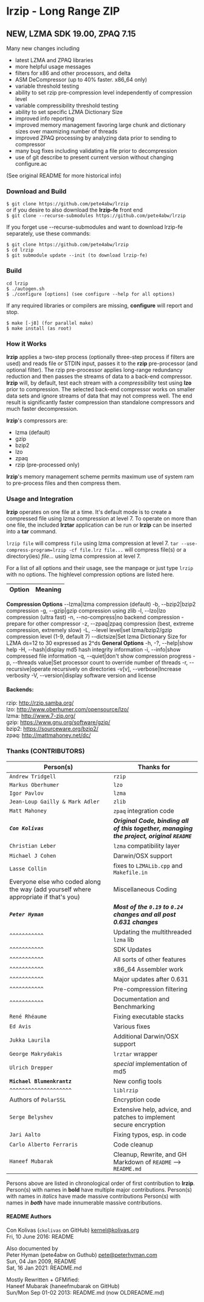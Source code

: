 lrzip - Long Range ZIP
======================

## NEW, LZMA SDK 19.00, ZPAQ 7.15

Many new changes including
* latest LZMA and ZPAQ libraries
* more helpful usage messages
* filters for x86 and other processors, and delta
* ASM DeCompressor (up to 40% faster. x86_64 only)
* variable threshold testing
* ability to set rzip pre-compression level independently of compression level
* variable compressibility threshold testing
* ability to set specific LZMA Dictionary Size
* improved info reporting
* improved memory management favoring large chunk and dictionary sizes over maxmizing number of threads
* improved ZPAQ processing by analyzing data prior to sending to compressor
* many bug fixes including validating a file prior to decompression
* use of git describe to present current version without changing configure.ac

(See original README for more historical info)

### Download and Build
`$ git clone https://github.com/pete4abw/lrzip`\
or if you desire to also download the **lrzip-fe** front end\
`$ git clone --recurse-submodules https://github.com/pete4abw/lrzip`

If you forget use --recurse-submodules and want to download lrzip-fe separately, use these commands:
```
$ git clone https://github.com/pete4abw/lrzip
$ cd lrzip
$ git submodule update --init (to download lrzip-fe)
```
### Build
```
cd lrzip
$ ./autogen.sh
$ ./configure [options] (see configure --help for all options)
```
If any required libraries or compilers are missing, **configure** will report and stop.
```
$ make [-j8] (for parallel make)
$ make install (as root)
```

### How it Works
**lrzip** applies a two-step process (optionally three-step process if filters are used) and reads file or STDIN input, passes it to the **rzip** pre-processor (and optional filter). The rzip pre-processor applies long-range redundancy reduction and then passes the streams of data to a back-end compressor. **lrzip** will, by default, test each stream with a *compressibility* test using **lzo** prior to compression. The selected back-end compressor works on smaller data sets and ignore streams of data that may not compress well. The end result is significantly faster compression than standalone compressors and much faster decompression.

**lrzip**'s compressors are:
* lzma (default)
* gzip
* bzip2
* lzo
* zpaq
* rzip (pre-processed only)

**lrzip**'s memory management scheme permits maximum use of system ram to pre-process files and then compress them.

### Usage and Integration
**lrzip** operates on one file at a time. It's default mode is to create a compressed file using lzma compression at level
7. To operate on more than one file, the included **lrztar** application can be run or **lrzip** can be inserted into a **tar** command.

`lrzip file` will compress `file` using lzma compression at level 7.
`tar --use-compress-program=lrzip -cf file.lrz file...` will compress file(s) or a directory(ies) *file...* using lzma compression at level 7.

For a list of all options and their usage, see the manpage or just type `lrzip` with no options. The highlevel compression options are listed here.

Option|Meaning
---|---
**Compression Options**
--lzma|lzma compression (default)
-b, --bzip2|bzip2 compression
-g, --gzip|gzip compression using zlib
-l, --lzo|lzo compression (ultra fast)
-n, --no-compress|no backend compression - prepare for other compressor
-z, --zpaq|zpaq compression (best, extreme compression, extremely slow)
-L, --level level|set lzma/bzip2/gzip compression level (1-9, default 7)
--dictsize|Set lzma Dictionary Size for LZMA ds=12 to 30 expressed as 2^ds
**General Options**
-h, -?, --help|show help
-H, --hash|display md5 hash integrity information
-i, --info|show compressed file information
-q, --quiet|don't show compression progress
-p, --threads value|Set processor count to override number of threads
-r, --recursive|operate recursively on directories
-v[v], --verbose|Increase verbosity
-V, --version|display software version and license


#### Backends:
rzip:
<http://rzip.samba.org/>\
lzo:
<http://www.oberhumer.com/opensource/lzo/>\
lzma:
<http://www.7-zip.org/>\
gzip:
<https://www.gnu.org/software/gzip/>\
bzip2:
<https://sourceware.org/bzip2/>\
zpaq:
<http://mattmahoney.net/dc/>

### Thanks (CONTRIBUTORS)
|Person(s)|Thanks for|
|---|---|
|`Andrew Tridgell`|`rzip`|
|`Markus Oberhumer`|`lzo`|
|`Igor Pavlov`|`lzma`|
|`Jean-Loup Gailly & Mark Adler`|`zlib`|
|`Matt Mahoney`|`zpaq` integration code|
|***`Con Kolivas`***|***Original Code, binding all of this together, managing the project, original `README`***|
|`Christian Leber`|`lzma` compatibility layer|
|`Michael J Cohen`|Darwin/OSX support|
|`Lasse Collin`|fixes to `LZMALib.cpp` and `Makefile.in`|
|Everyone else who coded along the way (add yourself where appropriate if that's you)|Miscellaneous Coding|
|***`Peter Hyman`***|***Most of the `0.19` to `0.24` changes and all post 0.631 changes***|
|`^^^^^^^^^^^`|Updating the multithreaded `lzma` lib
|`^^^^^^^^^^^`|SDK Updates
|`^^^^^^^^^^^`|All sorts of other features
|`^^^^^^^^^^^`|x86_64 Assembler work
|`^^^^^^^^^^^`|Major updates after 0.631
|`^^^^^^^^^^^`|Pre-compression filtering
|`^^^^^^^^^^^`|Documentation and Benchmarking
|`René Rhéaume`|Fixing executable stacks|
|`Ed Avis`|Various fixes|
|`Jukka Laurila`|Additional Darwin/OSX support|
|`George Makrydakis`|`lrztar` wrapper|
|`Ulrich Drepper`|*special* implementation of md5|
|**`Michael Blumenkrantz`**|New config tools|
|`^^^^^^^^^^^^^^^^^^^^`|`liblrzip`|
|Authors of `PolarSSL`|Encryption code|
|`Serge Belyshev`|Extensive help, advice, and patches to implement secure encryption|
|`Jari Aalto`|Fixing typos, esp. in code|
|`Carlo Alberto Ferraris`|Code cleanup
|`Haneef Mubarak`|Cleanup, Rewrite, and GH Markdown of `README` --> `README.md`|

Persons above are listed in chronological order of first contribution to **lrzip**.
Person(s) with names in **bold** have multiple major contributions.
Person(s) with names in *italics* have made massive contributions
Person(s) with names in ***both*** have made innumerable massive contributions.

#### README Authors

Con Kolivas (`ckolivas` on GitHub) <kernel@kolivas.org>\
Fri, 10 June 2016: README

Also documented by\
Peter Hyman (pete4abw on Guthub) <pete@peterhyman.com>\
Sun, 04 Jan 2009, README\
Sat, 16 Jan 2021: README.md

Mostly Rewritten + GFMified:\
Haneef Mubarak (haneefmubarak on GitHub)\
Sun/Mon Sep 01-02 2013: README.md (now OLDREADME.md)
